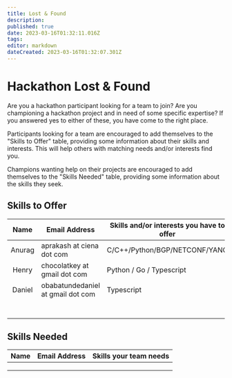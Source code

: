 ```yaml
---
title: Lost & Found
description: 
published: true
date: 2023-03-16T01:32:11.016Z
tags: 
editor: markdown
dateCreated: 2023-03-16T01:32:07.301Z
---
```


# Hackathon Lost & Found

Are you a hackathon participant looking for a team to join?
Are you championing a hackathon project and in need of some specific expertise?
If you answered yes to either of these, you have come to the right place.

Participants looking for a team are encouraged to add themselves to the "Skills to Offer" table, providing some information about their skills and interests. This will help others with matching needs and/or interests find you.

Champions wanting help on their projects are encouraged to add themselves to the "Skills Needed" table, providing some information about the skills they seek.

## Skills to Offer

|   Name   |  Email Address                      |  Skills and/or interests you have to offer   |
|:--------:|-------------------------------------|----------------------------------------------|
| Anurag   |  aprakash at ciena dot com          |  C/C++/Python/BGP/NETCONF/YANG               |
| Henry    |  chocolatkey at gmail dot com       |  Python / Go / Typescript                    |
| Daniel   |  obabatundedaniel at gmail dot com  |  Typescript                                  |
|          |                                     |                                              |
|          |                                     |                                              |
|          |                                     |                                              |
|          |                                     |                                              |
|          |                                     |                                              |
|          |                                     |                                              |
|          |                                     |                                              |

## Skills Needed

|  Name  |  Email Address  |  Skills your team needs    |
|:------:|-----------------|----------------------------|
|        |                 |                            |
|        |                 |                            |
|        |                 |                            |